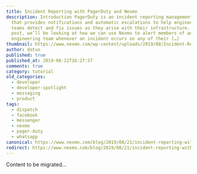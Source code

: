 ```yaml
---
title: Incident Reporting with PagerDuty and Nexmo
description: Introduction PagerDuty is an incident reporting management system
  that provides notifications and automatic escalations to help engineering
  teams detect and fix issues as they arise with their infrastructure. In this
  post, we’ll be looking at how we can use Nexmo to alert members of an
  engineering team whenever an incident occurs on any of their […]
thumbnail: https://www.nexmo.com/wp-content/uploads/2019/08/Incident-Reporting_1200x600.jpg
author: dotun
published: true
published_at: 2019-08-21T16:27:57
comments: true
category: tutorial
old_categories:
  - developer
  - developer-spotlight
  - messaging
  - product
tags:
  - dispatch
  - facebook
  - messenger
  - nexmo
  - pager-duty
  - whatsapp
canonical: https://www.nexmo.com/blog/2019/08/21/incident-reporting-with-pagerduty-and-nexmo-dr
redirect: https://www.nexmo.com/blog/2019/08/21/incident-reporting-with-pagerduty-and-nexmo-dr
---
```

Content to be migrated...